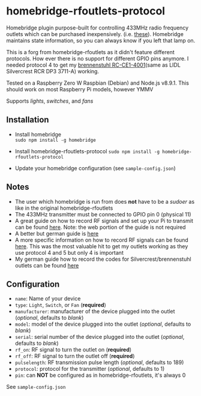 # homebridge-rfoutlets-protocol

Homebridge plugin purpose-built for controlling 433MHz radio frequency outlets which can be purchased inexpensively. (i.e. [these](https://www.amazon.com/Etekcity-Wireless-Electrical-Household-Appliances/dp/B00DQELHBS "Etekcity Wireless Outlets")). Homebridge maintains state information, so you can always know if you left that lamp on.

This is a forg from homebridge-rfoutlets as it didn't feature different protocols. How ever there is no support for different GPIO pins anymore. I needed protocol 4 to get my [brennenstuhl RC-CE1-4001](https://www.brennenstuhl.com/en-DE/Comfort-Line-Remote-Control-Set-RC-CE1-4001)(same as LIDL Silvercrest RCR DP3 3711-A) working.

Tested on a Raspberry Zero W Raspbian (Debian) and Node.js v8.9.1. This should work on most Raspberry Pi models, however YMMV

Supports *lights*, *switches*, and *fans*

## Installation

- Install homebridge  
`sudo npm install -g homebridge`

- Install homebridge-rfoutlets-protocol
`sudo npm install -g homebridge-rfoutlets-protocol`

- Update your homebridge configuration (see `sample-config.json`)

## Notes

- The user which homebridge is run from does **not** have to be a *sudoer* as like in the original homebridge-rfoutlets
- The 433MHz transmitter must be connected to GPIO pin 0 (physical 11)
- A great guide on how to record RF signals and set up your Pi to transmit can be found [here](https://www.samkear.com/hardware/control-power-outlets-wirelessly-raspberry-pi "Pi 433Mhz Transmitter Guide"). Note: the web portion of the guide is not required
- A better but german guide is [here](https://tutorials-raspberrypi.de/raspberry-pi-funksteckdosen-433-mhz-steuern/)
- A more specific information on how to record RF signals can be found [here](https://github.com/sui77/rc-switch/issues/103). This was the most valuable hit to get my outlets working as they use protocol 4 and 5 but only 4 is important
- My german guide how to record the codes for Silvercrest/brennenstuhl outlets can be found [here](https://forum.pimatic.org/topic/3337/433-mhz-funksteckdosen-lidl-silvercrest-rcr-dp3-3711-a-brennenstuhl-mit-homeduino/19)

## Configuration

- `name`: Name of your device
- `type`: `Light`, `Switch`, or `Fan` (**required**)
- `manufacturer`: manufacturer of the device plugged into the outlet (*optional*, defaults to *blank*)
- `model`: model of the device plugged into the outlet (*optional*, defaults to *blank*)
- `serial`: serial number of the device plugged into the outlet (*optional*, defaults to *blank*)
- `rf_on`: RF signal to turn the outlet on (**required**)
- `rf_off`: RF signal to turn the outlet off (**required**)
- `pulselength`: RF transmission pulse length (*optional*, defaults to 189)
- `protocol`: protocol for the transmitter (*optional*, defaults to 1)
- `pin`: can **NOT** be configured as in homebridge-rfoutlets, it's always 0

See `sample-config.json`
